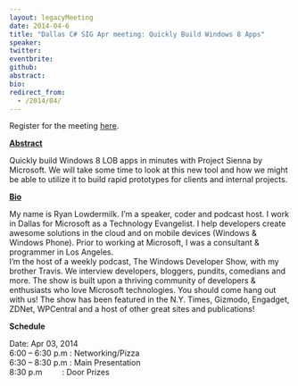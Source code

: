```yaml
---
layout: legacyMeeting
date: 2014-04-6
title: "Dallas C# SIG Apr meeting: Quickly Build Windows 8 Apps"
speaker:
twitter:
eventbrite:
github:
abstract:
bio:
redirect_from:
  - /2014/04/
---
```


<p>Register for the meeting&nbsp;<a href="http://projectsienna.eventbrite.com">here</a>.</p>
<p><strong><strong><span style="text-decoration: underline;">Abstract</span></strong></strong></p>
<p>Quickly build Windows 8 LOB apps in minutes with Project Sienna by Microsoft. We will take some time to look at this new tool and how we might be able to utilize it to build rapid prototypes for clients and internal projects.</p>
<p><strong><strong><span style="text-decoration: underline;">Bio</span></strong></strong></p>
<div id="_mcePaste">My name is Ryan Lowdermilk. I&#8217;m a speaker, coder and podcast host. I work in Dallas for Microsoft as a Technology Evangelist. I help developers create awesome solutions in the cloud and on mobile devices (Windows &amp; Windows Phone). Prior to working at Microsoft, I was a consultant &amp; programmer in Los Angeles.</div>
<div></div>
<div id="_mcePaste">I&#8217;m the host of a weekly podcast, The Windows Developer Show, with my brother Travis. We interview developers, bloggers, pundits, comedians and more. The show is built upon a thriving community of developers &amp; enthusiasts who love Microsoft technologies. You should come hang out with us! The show has been featured in the N.Y. Times, Gizmodo, Engadget, ZDNet, WPCentral and a host of other great sites and publications!</div>
<p><strong>Schedule</strong></p>
<p>Date: Apr 03, 2014<br />
6:00 &#8211; 6:30 p.m : Networking/Pizza<br />
6:30 &#8211; 8:30 p.m : Main Presentation<br />
8:30 p.m &nbsp; &nbsp; &nbsp; &nbsp; : Door Prizes</p>

